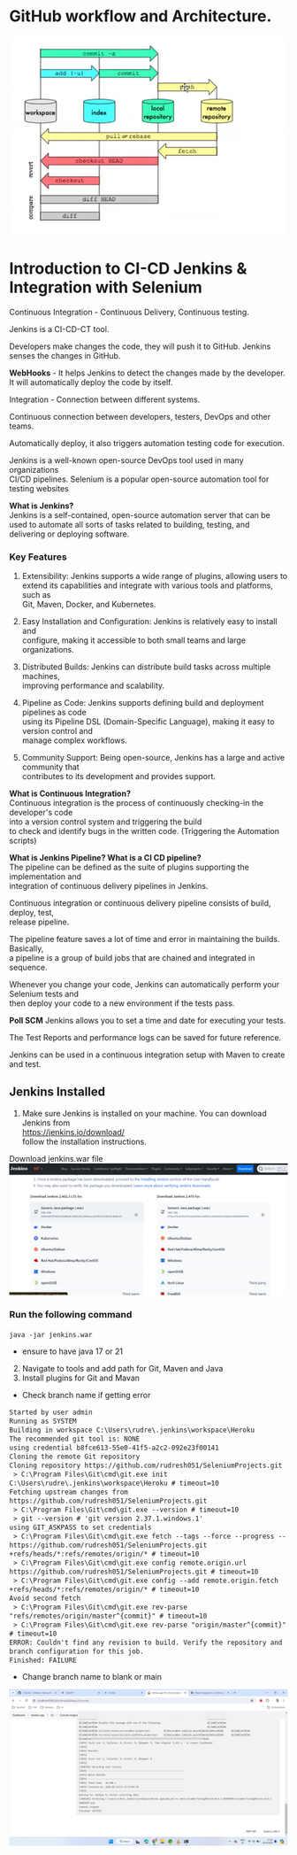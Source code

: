 # GitHub workflow and Architecture.
![GitHub Architecture](image-32.png)

# Introduction to CI-CD Jenkins & Integration with Selenium

Continuous Integration - Continuous Delivery, Continuous testing.

Jenkins is a CI-CD-CT tool.

Developers make changes the code, they will push it to GitHub.
Jenkins senses the changes in GitHub.

**WebHooks** - It helps Jenkins to detect the changes made by the developer.   
It will automatically deploy the code by itself.


Integration - Connection between different systems.

Continuous connection between developers, testers, DevOps and other teams.  

Automatically deploy, it also triggers automation testing code for execution.

Jenkins is a well-known open-source DevOps tool used in many   organizations   
CI/CD pipelines. Selenium is a popular open-source   automation tool for   
testing websites

**What is Jenkins?**  
Jenkins is a self-contained, open-source automation server that can be   
used to automate all sorts of tasks related to building, testing, and   
delivering or deploying software.  

### Key Features
1. Extensibility: Jenkins supports a wide range of plugins, allowing users to   
extend its capabilities and integrate with various tools and platforms, such as   
Git, Maven, Docker, and Kubernetes.

2. Easy Installation and Configuration: Jenkins is relatively easy to install and   
configure, making it accessible to both small teams and large organizations.

3. Distributed Builds: Jenkins can distribute build tasks across multiple machines,   
improving performance and scalability.

4. Pipeline as Code: Jenkins supports defining build and deployment pipelines as code   
using its Pipeline DSL (Domain-Specific Language), making it easy to version control and   
manage complex workflows.

5. Community Support: Being open-source, Jenkins has a large and active community that   
contributes to its development and provides support.

**What is Continuous Integration?**  
Continuous integration is the process of continuously checking-in the developer's code  
into a version control system and triggering the build  
to check and identify bugs in the written code.  (Triggering the Automation scripts)

**What is Jenkins Pipeline? What is a Cl CD pipeline?**  
The pipeline can be defined as the suite of plugins supporting the implementation and   
integration of continuous delivery pipelines in Jenkins.

Continuous integration or continuous delivery pipeline consists of build, deploy, test,   
release pipeline.

The pipeline feature saves a lot of time and error in maintaining the builds. Basically,   
a pipeline is a group of build jobs that are chained and integrated in sequence.

Whenever you change your code, Jenkins can automatically perform your Selenium tests and   
then deploy your code to a new environment if the tests pass.

**Poll SCM**
Jenkins allows you to set a time and date for executing your tests.

The Test Reports and performance logs can be saved for future reference.  

Jenkins can be used in a continuous integration setup with Maven to create and test.  

## Jenkins Installed
1. Make sure Jenkins is installed on your machine. You can download Jenkins from  
https://jenkins.io/download/   
follow the installation instructions.

Download jenkins.war file
![alt text](image-44.png)

### Run the following command

`java -jar jenkins.war`

* ensure to have java 17 or 21
2. Navigate to tools and add path for Git, Maven and Java
3. Install plugins for Git and Mavan


* Check branch name if getting error
```
Started by user admin
Running as SYSTEM
Building in workspace C:\Users\rudre\.jenkins\workspace\Heroku
The recommended git tool is: NONE
using credential b8fce613-55e0-41f5-a2c2-092e23f00141
Cloning the remote Git repository
Cloning repository https://github.com/rudresh051/SeleniumProjects.git
 > C:\Program Files\Git\cmd\git.exe init C:\Users\rudre\.jenkins\workspace\Heroku # timeout=10
Fetching upstream changes from https://github.com/rudresh051/SeleniumProjects.git
 > C:\Program Files\Git\cmd\git.exe --version # timeout=10
 > git --version # 'git version 2.37.1.windows.1'
using GIT_ASKPASS to set credentials 
 > C:\Program Files\Git\cmd\git.exe fetch --tags --force --progress -- https://github.com/rudresh051/SeleniumProjects.git +refs/heads/*:refs/remotes/origin/* # timeout=10
 > C:\Program Files\Git\cmd\git.exe config remote.origin.url https://github.com/rudresh051/SeleniumProjects.git # timeout=10
 > C:\Program Files\Git\cmd\git.exe config --add remote.origin.fetch +refs/heads/*:refs/remotes/origin/* # timeout=10
Avoid second fetch
 > C:\Program Files\Git\cmd\git.exe rev-parse "refs/remotes/origin/master^{commit}" # timeout=10
 > C:\Program Files\Git\cmd\git.exe rev-parse "origin/master^{commit}" # timeout=10
ERROR: Couldn't find any revision to build. Verify the repository and branch configuration for this job.
Finished: FAILURE

```


* Change branch name to blank or main

![Run Build](image-33.png)